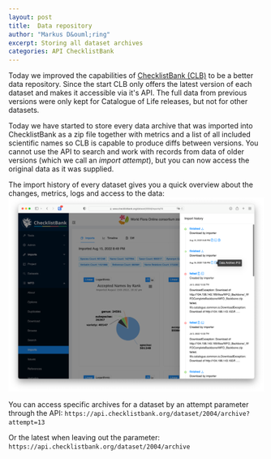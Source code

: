 ```yaml
---
layout: post
title:  Data repository
author: "Markus D&ouml;ring"
excerpt: Storing all dataset archives
categories: API ChecklistBank
---
```


Today we improved the capabilities of [ChecklistBank (CLB)](https://www.checklistbank.org/) to be a better data repository.
Since the start CLB only offers the latest version of each dataset and makes it accessible via it's API.
The full data from previous versions were only kept for Catalogue of Life releases, but not for other datasets.

Today we have started to store every data archive that was imported into ChecklistBank as a zip file
together with metrics and a list of all included scientific names so CLB is capable to produce diffs between versions. 
You cannot use the API to search and work with records from data of older versions (which we call an *import attempt*), but you can now access the original data as it was supplied.

The import history of every dataset gives you a quick overview about the changes, metrics, logs and access to the data:
![import history](/images/posts/import-history.png)

You can access specific archives for a dataset by an attempt parameter through the API:
```https://api.checklistbank.org/dataset/2004/archive?attempt=13```

Or the latest when leaving out the parameter: 
```https://api.checklistbank.org/dataset/2004/archive```